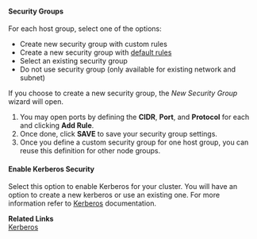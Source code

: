 
#### Security Groups 

For each host group, select one of the options:

* Create new security group with custom rules  
* Create a new security group with [default rules](security.md#default-cluster-security-groups) 
* Select an existing security group  
* Do not use security group (only available for existing network and subnet)  
 

If you choose to create a new security group, the *New Security Group* wizard will open.
    
1. You may open ports by defining the **CIDR**, **Port**, and **Protocol** for each and clicking **Add Rule**.   
2. Once done, click **SAVE** to save your security group settings.  
3. Once you define a custom security group for one host group, you can reuse this definition for other node groups.  


#### Enable Kerberos Security 

Select this option to enable Kerberos for your cluster. You will have an option to create a new kerberos or use an existing one. For more information refer to [Kerberos](security-kerberos.md) documentation. 

**Related Links**   
[Kerberos](security-kerberos.md)
